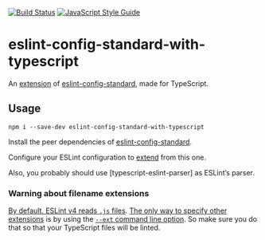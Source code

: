 [![Build Status](https://travis-ci.org/mightyiam/eslint-config-standard-with-typescript.svg?branch=master)](https://travis-ci.org/mightyiam/eslint-config-standard-with-typescript)
[![JavaScript Style Guide](https://img.shields.io/badge/code_style-standard-brightgreen.svg)](https://standardjs.com)

# eslint-config-standard-with-typescript

An [extension](https://eslint.org/docs/user-guide/configuring#extending-configuration-files) of [eslint-config-standard](https://github.com/standard/eslint-config-standard), made for TypeScript.

## Usage

```
npm i --save-dev eslint-config-standard-with-typescript
```

Install the peer dependencies of [eslint-config-standard](https://github.com/standard/eslint-config-standard).

Configure your ESLint configuration to [extend](https://eslint.org/docs/user-guide/configuring#extending-configuration-files) from this one.

Also, you probably should use [typescript-eslint-parser] as ESLint’s parser.

### Warning about filename extensions

[By default, ESLint v4 reads `.js` files](https://eslint.org/docs/user-guide/command-line-interface#--ext). [The only way to specify other extensions](https://eslint.org/docs/user-guide/configuring#specifying-file-extensions-to-lint) is by using the [`--ext` command line option](https://eslint.org/docs/user-guide/command-line-interface#--ext). So make sure you do that so that your TypeScript files will be linted.
